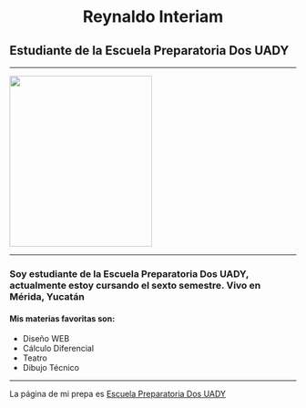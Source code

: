 
<html>
<head>
	<link rel="icon" type="image/png" href="icono.png">
	<title>WEBeros
	</title>
</head>
<body>
	<h1>
	<center>Reynaldo Interiam</center>
	</h1>
	<h2>Estudiante de la Escuela Preparatoria Dos UADY</h2>
	<hr color= "blue">
	<img src="Rey.jpg" width="250" height="300">
	<hr color= "efb810">
	<h3>Soy estudiante de la Escuela Preparatoria Dos UADY, actualmente estoy cursando el sexto semestre. Vivo en Mérida, Yucatán</h3>
	<h4><b> Mis materias favoritas son:</b></h4>
	<ul>
		<li>Diseño WEB</li>
		<li>Cálculo Diferencial</li>
		<li>Teatro</li>
		<li>Dibujo Técnico</li>
	</ul>
<hr color= "efb810">
<p>La página de mi prepa es
<a href="https://www.prepa2.uady.mx/"
title="La mejor preparatoria en la que puedes estudiar">Escuela Preparatoria Dos UADY</a></p>
</body>
</html>
